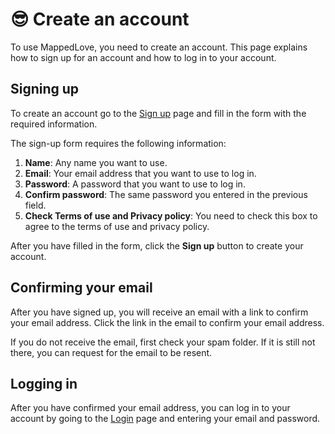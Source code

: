 # 😎 Create an account

To use MappedLove, you need to create an account. This page explains how to sign up for an account and how to log in to your account.

## Signing up

To create an account go to the <a href="/signup" target="_blank">Sign up</a> page and fill in the form with the required information.

The sign-up form requires the following information:
1. **Name**: Any name you want to use.
2. **Email**: Your email address that you want to use to log in.
3. **Password**: A password that you want to use to log in.
4. **Confirm password**: The same password you entered in the previous field.
5. **Check Terms of use and Privacy policy**: You need to check this box to agree to the terms of use and privacy policy.

After you have filled in the form, click the **Sign up** button to create your account.

## Confirming your email

After you have signed up, you will receive an email with a link to confirm your email address. Click the link in the email to confirm your email address.

If you do not receive the email, first check your spam folder. If it is still not there, you can request for the email to be resent.

## Logging in

After you have confirmed your email address, you can log in to your account by going to the <a href="/login" target="_blank">Login</a> page and entering your email and password.
